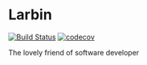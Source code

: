 
# Larbin
[![Build Status](https://travis-ci.org/wadinj/Larbin.svg?branch=master)](https://travis-ci.org/wadinj/Larbin)
[![codecov](https://codecov.io/gh/wadinj/Larbin/branch/master/graph/badge.svg)](https://codecov.io/gh/wadinj/Larbin)

The lovely friend of software developer
